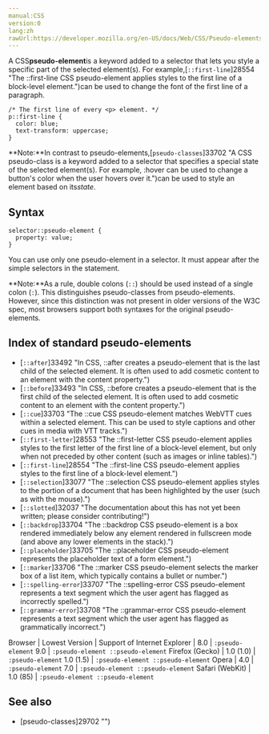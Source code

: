```yaml
---
manual:CSS
version:0
lang:zh
rawUrl:https://developer.mozilla.org/en-US/docs/Web/CSS/Pseudo-elements
---
```






A CSS**pseudo-element**is a keyword added to a selector that lets you style a specific part of the selected element(s). For example,[`::first-line`]28554 "The ::first-line CSS pseudo-element applies styles to the first line of a block-level element.")can be used to change the font of the first line of a paragraph.


```
/* The first line of every <p> element. */
p::first-line {
  color: blue;
  text-transform: uppercase;
}
```


**Note:**In contrast to pseudo-elements,[`pseudo-classes`]33702 "A CSS pseudo-class is a keyword added to a selector that specifies a special state of the selected element(s). For example, :hover can be used to change a button's color when the user hovers over it.")can be used to style an element based on its*state*.



## Syntax<a name="Syntax"></a>

```
selector::pseudo-element {
  property: value;
}
```


You can use only one pseudo-element in a selector. It must appear after the simple selectors in the statement.



**Note:**As a rule, double colons (`::`) should be used instead of a single colon (`:`). This distinguishes pseudo-classes from pseudo-elements. However, since this distinction was not present in older versions of the W3C spec, most browsers support both syntaxes for the original pseudo-elements.



## Index of standard pseudo-elements<a name="Index_of_standard_pseudo-elements"></a>

* [`::after`]33492 "In CSS, ::after creates a pseudo-element that is the last child of the selected element. It is often used to add cosmetic content to an element with the content property.")
* [`::before`]33493 "In CSS, ::before creates a pseudo-element that is the first child of the selected element. It is often used to add cosmetic content to an element with the content property.")
* [`::cue`]33703 "The ::cue CSS pseudo-element matches WebVTT cues within a selected element. This can be used to style captions and other cues in media with VTT tracks.")
* [`::first-letter`]28553 "The ::first-letter CSS pseudo-element applies styles to the first letter of the first line of a block-level element, but only when not preceded by other content (such as images or inline tables).")
* [`::first-line`]28554 "The ::first-line CSS pseudo-element applies styles to the first line of a block-level element.")
* [`::selection`]33077 "The ::selection CSS pseudo-element applies styles to the portion of a document that has been highlighted by the user (such as with the mouse).")
* [`::slotted`]32037 "The documentation about this has not yet been written; please consider contributing!")
* [`::backdrop`]33704 "The ::backdrop CSS pseudo-element is a box rendered immediately below any element rendered in fullscreen mode (and above any lower elements in the stack).")<i></i>
* [`::placeholder`]33705 "The ::placeholder CSS pseudo-element represents the placeholder text of a form element.")<i></i>
* [`::marker`]33706 "The ::marker CSS pseudo-element selects the marker box of a list item, which typically contains a bullet or number.")<i></i>
* [`::spelling-error`]33707 "The ::spelling-error CSS pseudo-element represents a text segment which the user agent has flagged as incorrectly spelled.")<i></i>
* [`::grammar-error`]33708 "The ::grammar-error CSS pseudo-element represents a text segment which the user agent has flagged as grammatically incorrect.")<i></i>


Browser | Lowest Version | Support of 
Internet Explorer | 8.0 | `:pseudo-element` 
9.0 | `:pseudo-element ::pseudo-element` 
Firefox (Gecko) | 1.0 (1.0) | `:pseudo-element` 
1.0 (1.5) | `:pseudo-element ::pseudo-element` 
Opera | 4.0 | `:pseudo-element` 
7.0 | `:pseudo-element ::pseudo-element` 
Safari (WebKit) | 1.0 (85) | `:pseudo-element ::pseudo-element` 


## See also<a name="See_also"></a>

* [pseudo-classes]29702 "")



